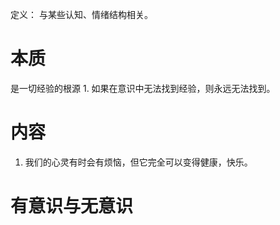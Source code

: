定义：
与某些认知、情绪结构相关。
# 本质
是一切经验的根源
	1. 如果在意识中无法找到经验，则永远无法找到。
# 内容
1. 我们的心灵有时会有烦恼，但它完全可以变得健康，快乐。

# 有意识与无意识
